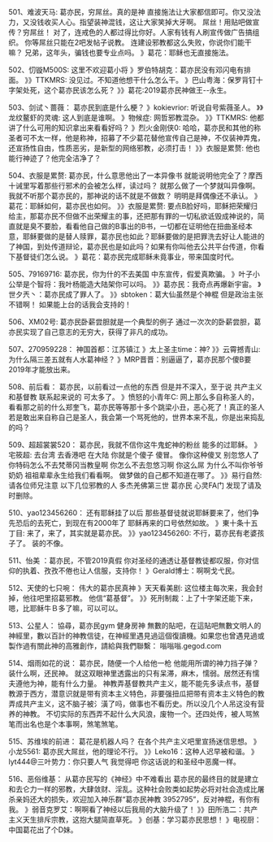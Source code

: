 501、难波天马:   葛亦民，穷屌丝。真的是神
直接施法让大家都信即可。你又没法力，又没钱收买人心。指望装神混钱，这让大家笑掉大牙啊。
屌丝！用贴吧做宣传？穷屌丝！
对了，连戒色的人都过得比你好。人家有钱有人刷宣传做广告搞组织。
你等屌丝只能在2吧发帖子说教。
连建设邪教都这么失败，你说你们能干嘛？
兄弟，这年头，骗钱也要专业点吗。
》葛花：耶稣也无直接施法。

502、忉镟M500S:   这里不欢迎葛小将
》罗伯特胡克：葛亦民没有邓闪电有排面。
》》TTKMRS: 没见过。不知道他想干什么怎么干。
》巴山粤海：保罗背钉十字架处死，这个葛亦民该怎么死？
》》葛花:2019葛亦民神做王--永生。

503、剑试丶蔷薇：  葛亦民到底是什么梗？
》kokievrior: 听说自号紫薇圣人。
》》龙纹鳌虾的灵魂: 这人到底是谁啊。
》物候症: 网哲邪教混杂。
》》TTKMRS: 他都讲了什么可用的知识拿出来看看好吗？
》烈火金刚侠0: 哈哈，葛亦民和其他的称圣者可不太一样，他是称神，招募了不少葛花替他宣传自己是神，不仅装神弄鬼，还宣扬性自由，性质恶劣，是新型的网络邪教，必须打击！
》》衣服是累赘: 他也能行神迹了？他完全洁净了？

504、衣服是累赘:   葛亦民，什么意思他出了一本异像书
就能说明他完全了？摩西十诫里写着那些行邪术的会被怎么样，读过吗？
就那么做了一个梦就叫异像啊。
我就不听那个葛亦民的，那神说的话不就是不做数？
明明是拜偶像还不承认。
》葛花：耶稣如何，葛亦民也如何。
》》衣服是累赘: 要点B脸好吗，耶稣把荣耀归给主，那葛亦民不但做不出荣耀主的事，还把那有罪的一切私欲诋毁成神说的，简直就是臭不要脸，看看他自己做的B事出的B书，一切都在证明他在扭曲圣经本意，耶稣要做的是替人赎罪，葛亦民也如此？耶稣要做的是把罪洗去好让人能进的了神国，到处传道辩论，葛亦民也是如此吗？如果有你叫他去公共平台传道，你看下基督徒们怎么说。
》葛花：葛亦民完成耶稣未竟事业，带来国度时代。

505、79169716:   葛亦民，你为什的不去美国
中东宣传，假爱真欺骗。
》叶子小公举是个智将：我叶杨能造大陆架你可以吗。
》》葛亦民：我奇点再爆新宇宙。
》世夕兲丶：葛亦民成了罪人了。
》》sbtoken：葛大仙虽然是个神棍 但是政治主张不错啊！
如果能上台的话我会支持的！

506、XM02号:   葛亦民卧薪尝胆就是一个典型的例子
通过一次次的卧薪尝胆，葛亦民实现了自己意志的无穷大，获得了非凡的成功。

507、270959228：  神国首都：江苏镇江
》太上圣主time：神?
》》云霄撼青山: 为什么隔三差五就有人水葛神经？
》MRP晋晋：别逼逼了，葛亦民那个傻B要2019年才能放出来。

508、前后看： 葛亦民，以前看过一点他的东西
但是并不深入，至于说 共产主义和基督教 联系起来说的 可太多了。
》愤怒的小青年C:   网上那么多自称圣人的，看看那之前的什么郑奎飞，葛亦民等等那十多个跳梁小丑，恶心死了！真正的圣人若是敢出来自称自己是圣人，我会第一个骂死他的，世界本来不乱，你是出来捣乱的吗？

509、超超裳裳520： 葛亦民，我就不信你这牛鬼蛇神的粉丝
能多的过耶稣。
》宅筱超: 去台湾 去香港吧 在大陆 你就是个傻子 傻冒。
像你这种傻叉 别忽悠人了 你特码怎么不去梵蒂冈当教皇啊 你怎么不去忽悠习啊 你这么屌 为什么不叫你爷爷奶奶 祖祖辈辈永生给我们看看啊。
做梦做的自己都不知道在哪了。
》》易行自然: 请各位师兄注意 以下几位邪教的人 多杰羌佛第三世 葛亦民 心灵FA门 发现了请及时删除。

510、yao123456260：  还有耶稣挂了以后
那些基督徒就说耶稣要来了，他们争先恐后的去死亡，到现在有2000年了 耶稣再来的口号依然如故。
》東十条十五丁目: 来了，来了，其实就是葛亦民。
》》yao123456260: 不行，葛亦民有老婆孩子了。
装的不像。

511、怡美  ：葛亦民，不管2019真假
你对圣经的通透让基督教徒都叹服，你对信仰的执着、孜孜不倦也让人信服，支持你！
》Gerald博士：啊啊戈弋民。

512、天使的七只啘： 伟大的葛亦民真神
》天天看美剧: 这位楼主每次来，我会封掉，他往吧里招葛邪教。
他信“葛基督”。
》》死刑制裁：上了十字架还能下来，嗯，比耶稣牛Ｂ多了嘛，可以可以。

513、公星人：  協尋，葛亦民gym
健身房神
無數的貼吧，在這貼吧無數文明人的神經里，數以百計的神教信徒，在神經里遇見過這個復讀機。如果您也曾遇見過或製作過有關此神的高雅創作，請給與我們聯繫：
嗡嗡嗡.gegod.com

514、烟雨如花的说：  葛亦民，随便一个人给他一枪
他能用所谓的神力挡子弹？装什么啊，还民神。
就这双眼神里透露出的只有呆滞，麻木，懦弱。居然还有懦夫遵他为神，能有什么力量。
神教弄基督教共产主义，能不能先多读点书，基督教源于西方，潜意识就是带有资本主义特色，非要强扭瓜把带有资本主义特色的教弄成共产主义，这不脑子被氵潢了吗，做事也不看历史。所以没几个人吊这没有营养的神教。
不切实际的东西弄不起什么大风浪，废物一个。还四处传，被人骂煞笔而出名也是个本事啊，煞笔煞笔。

515、苏维埃的前进：  葛花是机器人吗？
在各个共产主义吧里宣扬迷信思想。
》小龙5561: 葛亦民大屌丝，他的理论不行。
》》Leko16：这种人迟早被和谐。
》lyt444@三叶势力：你只要人气
我觉得吧
你这话说的和圣经中恶魔一样。

516、恶俗维基：  从葛亦民写的《神经》中不难看出
葛亦民的最终目的就是建立和去仑力一样的邪教，大肆敛财、淫乱。这种社会败类如起势必将对社会造成比屠杀亲妈还大的损失，欢迎加入神乐群“葛亦民神教 3952795”，反对神棍，有你有我。
》弱音克罗艾：啊啊看了神经以后我局的大脑升级了！
》》田所浩二：共产主义天生排斥宗教，这抱大腿简直草死。
》创基：学习葛亦民思想！
》电视厨：中国葛花出了个D妹。